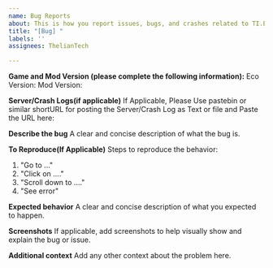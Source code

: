 ```yaml
---
name: Bug Reports
about: This is how you report issues, bugs, and crashes related to TI.Eco.Universe
title: "[Bug] "
labels: ''
assignees: ThelianTech

---
```


**Game and Mod Version (please complete the following information):**
Eco Version: 
Mod Version:

**Server/Crash Logs(if applicable)**
If Applicable, Please Use pastebin or similar shortURL for posting the Server/Crash Log as Text or file and Paste the URL here:

**Describe the bug**
A clear and concise description of what the bug is.

**To Reproduce(If Applicable)**
Steps to reproduce the behavior:
1. "Go to ..."
2. "Click on ...."
3. "Scroll down to ...."
4. "See error"

**Expected behavior**
A clear and concise description of what you expected to happen.

**Screenshots**
If applicable, add screenshots to help visually show and explain the bug or issue. 

**Additional context**
Add any other context about the problem here.
